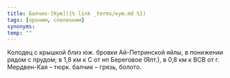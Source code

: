 ```yaml
---
title: Балчих-[Кую]({% link _terms/кую.md %})
tags: [ороним, спелеоним]
synonyms:
temp: ""
---
```


Колодец с крышкой близ юж. бровки Ай-Петринской яйлы, в понижении рядом с
прудом; в 1,8 км к С от нп Береговое (Ялт.), в 0,8 км к ВСВ от г. Мердвен-Кая –
тюрк. балчик – грязь, болото.
